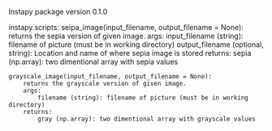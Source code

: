 Instapy package version 0.1.0

instapy.scripts:
    seipa_image(input_filename, output_filename = None):
        returns the sepia version of given image.
        args:
            input_filename (string): filename of picture (must be in working directory)
            output_filename (optional, string): Location and name of where sepia image is stored
        returns:
            sepia (np.array): two dimentional array with sepia values

    grayscale_image(input_filename, output_filename = None):
        returns the grayscale version of given image.
        args:
            filename (string): filename of picture (must be in working directory)
        returns:
            gray (np.array): two dimentional array with grayscale values
